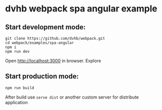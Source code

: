 # dvhb webpack spa angular example

## Start development mode:

```
git clone https://github.com/dvhb/webpack.git
cd webpack/examples/spa-angular
npm i
npm run dev
```

Open [http://localhost:3000](http://localhost:3000) in browser. Explore

## Start production mode:

```
npm run build
```

After build use `serve dist` or another custom server for distribute application
